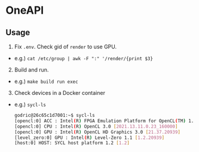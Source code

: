 # OneAPI

## Usage

1. Fix `.env`. Check gid of `render` to use GPU.
  - e.g.) `cat /etc/group | awk -F ":" '/render/{print $3}`
2. Build and run.
  - e.g.) `make build run exec`
3. Check devices in a Docker container
  - e.g.) `sycl-ls`
    ```sh
    godric@26c65c1d7001:~$ sycl-ls
    [opencl:0] ACC : Intel(R) FPGA Emulation Platform for OpenCL(TM) 1.2 [2021.13.11.0.23_160000]
    [opencl:0] CPU : Intel(R) OpenCL 3.0 [2021.13.11.0.23_160000]
    [opencl:0] GPU : Intel(R) OpenCL HD Graphics 3.0 [21.37.20939]
    [level_zero:0] GPU : Intel(R) Level-Zero 1.1 [1.2.20939]
    [host:0] HOST: SYCL host platform 1.2 [1.2]
    ```
